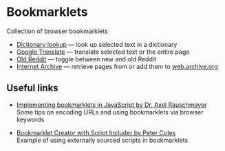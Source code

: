 # Bookmarklets

Collection of browser bookmarklets

- [Dictionary lookup](./dictionary-lookup/README.md) — look up selected text in a dictionary
- [Google Translate](./google-translate/README.md) — translate selected text or the entire page
- [Old Reddit](./old-reddit/README.md) — toggle between new and old Reddit
- [Internet Archive](./internet-archive/README.md)  — retrieve pages from or add them to [web.archive.org](https://web.archive.org/)

## Useful links

- [Implementing bookmarklets in JavaScript by Dr. Axel Rauschmayer](https://2ality.com/2011/06/implementing-bookmarklets.html)  
  Some tips on encoding URLs and using bookmarklets via browser keywords

- [Bookmarklet Creator with Script Includer by Peter Coles](https://mrcoles.com/bookmarklet/)  
  Example of using externally sourced scripts in bookmarklets
